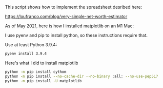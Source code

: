 This script shows how to implement the spreadsheet desribed here:

https://loufranco.com/blog/very-simple-net-worth-estimator

As of May 2021, here is how I installed matplotlib on an M1 Mac:

I use pyenv and pip to install python, so these instructions require that.

Use at least Python 3.9.4:

```bash
pyenv install 3.9.4
```

Here's what I did to install matplotlib

```bash
python -m pip install cython
python -m pip install --no-cache-dir --no-binary :all: --no-use-pep517 numpy
python -m pip install -U matplotlib
```